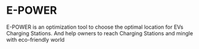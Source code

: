 # E-POWER
E-POWER is an optimization tool to choose the optimal location for EVs Charging Stations. And help owners to reach Charging Stations and mingle with eco-friendly world
